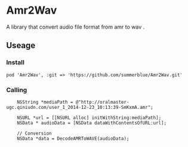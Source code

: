 Amr2Wav
==========

A library that convert audio file format from amr to wav .

## Useage

### Install

```
pod 'Amr2Wav', :git => 'https://github.com/summerblue/Amr2Wav.git'
```

### Calling

```obj-c
    NSString *mediaPath = @"http://oralmaster-ugc.qiniudn.com/user_1_2014-12-23_10:13:39-SmKxmA.amr";
    
    NSURL *url = [[NSURL alloc] initWithString:mediaPath];
    NSData * audioData = [NSData dataWithContentsOfURL:url];
    
    // Conversion
    NSData *data = DecodeAMRToWAVE(audioData);
```
